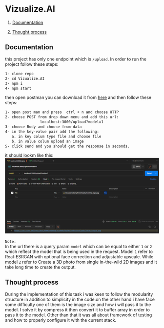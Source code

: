 # Vizualize.AI

1. [Documentation](#documentation)

2. [Thought process](#thought-process)

## Documentation

this project has only one endpoint which is `/upload`. In order to run the project follow these steps:

```text
1- clone repo
2- cd Vizualize.AI
3- npm i
4- npm start
```

then open postman you can download it from [here](https://www.postman.com/downloads/) and then follow these steps:

```text
1- open post man and press  ctrl + n and choose HTTP
2- choose POST from drop down menu and add this url:
                localhost:3000/upload?model=1
3- choose Body and choose from-data
4- in the key-value pair add the following:
   a. in key colum type file and choose file
   b. in value colum upload an image
5- click send and you should get the response in seconds.
```
it should lookm like this:
![Alt text](image.png)

`Note:`<br/>
In the url there is a query param `model` which can be equal to either `1` or `2` which reflect the model that is being used in the request. Model `1` refer to Real-ESRGAN with optional face correction and adjustable upscale. While model `2` refer to Create a 3D photo from single in-the-wild 2D images and it take long time to create the output.

## Thought process

During the implementation of this task i was keen to follow the modularity structure in addition to simplicity in the code.on the other hand i have face some difficulty one of them is the image size and how i will pass it to the model. I solve it by compress it then convert it to buffer array in order to pass it to the model. Other than that it was all about framework of testing and how to properly configure it with the current stack.
 